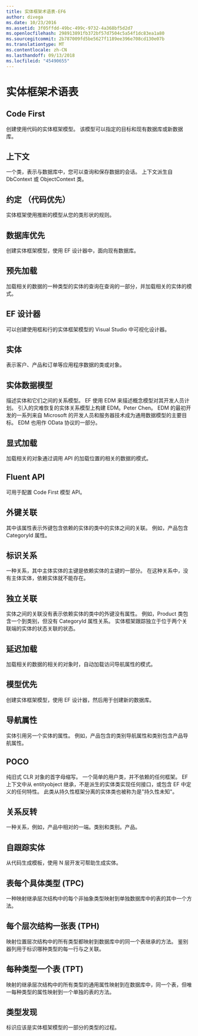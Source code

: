 ```yaml
---
title: 实体框架术语表-EF6
author: divega
ms.date: 10/23/2016
ms.assetid: 3f05ffdd-49bc-499c-9732-4a368bf5d2d7
ms.openlocfilehash: 298913891fb372bf57d7504c5a54f1dc83ea1a80
ms.sourcegitcommit: 2b787009fd5be5627f1189ee396e708cd130e07b
ms.translationtype: MT
ms.contentlocale: zh-CN
ms.lasthandoff: 09/13/2018
ms.locfileid: "45490655"
---
```

# <a name="entity-framework-glossary"></a>实体框架术语表
## <a name="code-first"></a>Code First
创建使用代码的实体框架模型。 该模型可以指定的目标和现有数据库或新数据库。

## <a name="context"></a>上下文
一个类，表示与数据库中，您可以查询和保存数据的会话。 上下文派生自 DbContext 或 ObjectContext 类。

## <a name="convention-code-first"></a>约定 （代码优先）
实体框架使用推断的模型从您的类形状的规则。

## <a name="database-first"></a>数据库优先
创建实体框架模型，使用 EF 设计器中，面向现有数据库。

## <a name="eager-loading"></a>预先加载
加载相关的数据的一种类型的实体的查询在查询的一部分，并加载相关的实体的模式。

## <a name="ef-designer"></a>EF 设计器
可以创建使用框和行的实体框架模型的 Visual Studio 中可视化设计器。

## <a name="entity"></a>实体
表示客户、产品和订单等应用程序数据的类或对象。

## <a name="entity-data-model"></a>实体数据模型
描述实体和它们之间的关系模型。 EF 使用 EDM 来描述概念模型对其开发人员计划。 引入的灾难恢复的实体关系模型上构建 EDM。Peter Chen。 EDM 的最初开发的一系列来自 Microsoft 的开发人员和服务器技术成为通用数据模型的主要目标。 EDM 也用作 OData 协议的一部分。

## <a name="explicit-loading"></a>显式加载
加载相关的对象通过调用 API 的加载位置的相关的数据的模式。

## <a name="fluent-api"></a>Fluent API
可用于配置 Code First 模型 API。

## <a name="foreign-key-association"></a>外键关联
其中该属性表示外键包含依赖的实体的类中的实体之间的关联。 例如，产品包含 CategoryId 属性。

## <a name="identifying-relationship"></a>标识关系
一种关系，其中主体实体的主键是依赖实体的主键的一部分。 在这种关系中，没有主体实体，依赖实体就不能存在。

## <a name="independent-association"></a>独立关联
实体之间的关联没有表示依赖实体的类中的外键没有属性。 例如，Product 类包含一个到类别，但没有 CategoryId 属性关系。 实体框架跟踪独立于位于两个关联端的实体的状态关联的状态。

## <a name="lazy-loading"></a>延迟加载
加载相关的数据的相关的对象时，自动加载访问导航属性的模式。

## <a name="model-first"></a>模型优先
创建实体框架模型，使用 EF 设计器，然后用于创建新的数据库。

## <a name="navigation-property"></a>导航属性
实体引用另一个实体的属性。 例如，产品包含的类别导航属性和类别包含产品导航属性。

## <a name="poco"></a>POCO
纯旧式 CLR 对象的首字母缩写。 一个简单的用户类，并不依赖的任何框架。 EF 上下文中从 entityobject 继承，不是派生的实体类实现任何接口，或包含 EF 中定义的任何特性。 此类从持久性框架分离的实体类也被称为是"持久性未知"。  

## <a name="relationship-inverse"></a>关系反转
一种关系，例如，产品中相对的一端。类别和类别。产品。

## <a name="self-tracking-entity"></a>自跟踪实体
从代码生成模板，使用 N 层开发可帮助生成实体。

## <a name="table-per-concrete-type-tpc"></a>表每个具体类型 (TPC)
一种映射继承层次结构中的每个非抽象类型映射到单独数据库中的表的其中一个方法。

## <a name="table-per-hierarchy-tph"></a>每个层次结构一张表 (TPH)
映射位置层次结构中的所有类型都映射到数据库中的同一个表继承的方法。 鉴别器列用于标识哪种类型的每一行与之关联。

## <a name="table-per-type-tpt"></a>每种类型一个表 (TPT)
映射的继承层次结构中的所有类型的通用属性映射到在数据库中，同一个表，但唯一每种类型的属性映射到一个单独的表的方法。

## <a name="type-discovery"></a>类型发现
标识应该是实体框架模型的一部分的类型的过程。
